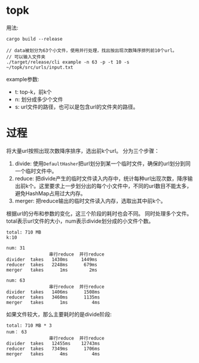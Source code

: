 # topk
用法:
```
cargo build --release

// data被划分为63个小文件，使用并行处理，找出按出现次数降序排列前10个url。
// 可以输入文件夹
./target/release/cli example -n 63 -p -t 10 -s ~/topk/src/urls/input.txt 
```
example参数:
- t: top-k，前k个
- n: 划分成多少个文件
- s: url文件的路径，也可以是包含url的文件夹的路径。

# 过程
将大量url按照出现次数降序排序，选出前k个url。
分为三个步骤：
1. divide: 使用`DefaultHasher`把url划分到某一个临时文件，确保的url划分到同一个临时文件中。
1. reduce: 把divide产生的临时文件读入内存中，统计每种url出现次数，降序输出前k个。这里要求上一步划分出的每个小文件中，不同的url数目不能太多，避免HashMap占用过大内存。
1. merger: 把reduce输出的临时文件读入内存，选取出其中前k个。

根据url的分布和参数的变化，这三个阶段的耗时也会不同。
同时处理多个文件。total表示url文件的大小，num表示divide划分成的小文件个数。
```
total: 710 MB
k:10

num: 31
                串行reduce  并行reduce
divider  takes   1430ms     1449ms
reducer  takes   2248ms      679ms
merger   takes      1ms        2ms

num: 63
                串行reduce  并行reduce
divider  takes   1406ms      1508ms
reducer  takes   3460ms      1135ms
merger   takes      1ms         4ms
```
如果文件较大，那么主要耗时的是divide阶段:
```
total: 710 MB * 3
num： 63
                串行reduce  并行reduce
divider  takes   12455ms    12743ms
reducer  takes   7349ms      1706ms
merger   takes      4ms         4ms
```
